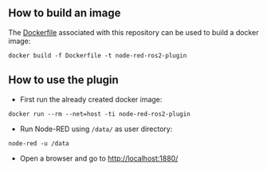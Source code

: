 ## How to build an image

The [Dockerfile](https://github.com/ramp-eu/node-red-ros2-plugin/blob/feature/first_nodes/docker/Dockerfile) associated with this repository can
be used to build a docker image:

```console
docker build -f Dockerfile -t node-red-ros2-plugin
```

## How to use the plugin 

- First run the already created docker image:

```console
docker run --rm --net=host -ti node-red-ros2-plugin
```
- Run Node-RED using `/data/` as user directory:

```console
node-red -u /data
```

- Open a browser and go to [http://localhost:1880/](http://localhost:1880/)
